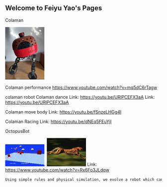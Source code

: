 ## Welcome to Feiyu Yao's Pages

Colaman 

<img src="/WechatIMG3702.jpeg" width="25%">


Colaman performance
https://www.youtube.com/watch?v=mq5dC6rTagw

colaman robot
Colaman dance
Link: https://youtu.be/URlPCEFX3aA
Link: https://youtu.be/URlPCEFX3aA

Colaman move body
Link: https://youtu.be/fSnzeLHGg4I

Colaman Racing
Link: https://youtu.be/dNEq5FEuYjI



OctopusBot

<img src="/reobot.jpeg" width="25%">. <img src="/cheetah.jpg" width="25%">
Link: https://www.youtube.com/watch?v=Rx6Fo3JLdqw

```markdown
Using simple rules and physical simulation, we evolve a robot which can run with the gait like the fastest land animal cheetah. 

```


